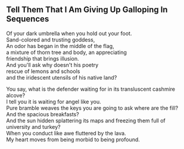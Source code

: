 Tell Them That I Am Giving Up Galloping In Sequences
----------------------------------------------------
Of your dark umbrella when you hold out your foot.  
Sand-colored and trusting goddess,  
An odor has began in the middle of the flag,  
a mixture of thorn tree and body, an appreciating  
friendship that brings illusion.  
And you'll ask why doesn't his poetry  
rescue of lemons and schools  
and the iridescent utensils of his native land?  
  
You say, what is the defender waiting for in its transluscent cashmire alcove?  
I tell you it is waiting for angel like you.  
Pure bramble weaves the keys you are going to ask where are the fill?  
And the spacious breakfasts?  
And the sun hidden splattering its maps and freezing them full of  
university and turkey?  
When you conduct like awe fluttered by the lava.  
My heart moves from being morbid to being profound.  
